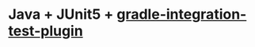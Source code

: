 # Java + JUnit5 + [gradle-integration-test-plugin](https://github.com/coditory/gradle-integration-test-plugin)